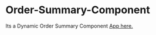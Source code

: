 # Order-Summary-Component
Its a Dynamic Order Summary Component
[App here.](https://davidfrank.github.io/order-summary-component/)
